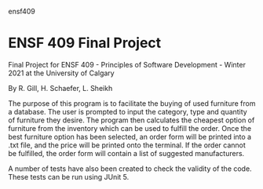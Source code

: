 ensf409
# ENSF 409 Final Project

Final Project for ENSF 409 - Principles of Software Development - Winter 2021 at the University of Calgary

By R. Gill, H. Schaefer, L. Sheikh

The purpose of this program is to facilitate the buying of used furniture from a database. 
The user is prompted to input the category, type and quantity of furniture they desire.
The program then calculates the cheapest option of furniture from the inventory which can be used to fulfill the order.
Once the best furniture option has been selected, an order form will be printed into a .txt file,
and the price will be printed onto the terminal.
If the order cannot be fulfilled, the order form will contain a list of suggested manufacturers.

A number of tests have also been created to check the validity of the code.
These tests can be run using JUnit 5.

